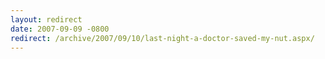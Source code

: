 ```yaml
---
layout: redirect
date: 2007-09-09 -0800
redirect: /archive/2007/09/10/last-night-a-doctor-saved-my-nut.aspx/
---
```

